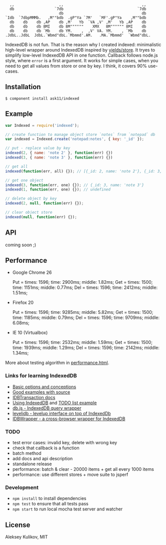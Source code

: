 ```

  ,,                    ,,                                   ,,
  db                  `7db                                 `7db
                        db                                   db
`Idb  `7dbpMMMb.   ,M""bdb  .gP"Ya `7M'   `MF'.gP"Ya    ,M""bdb
  db    db    db ,AP    db ,M'   Yb  `VA ,V' ,M'   Yb ,AP    db
  db    db    db 8MI    db 8M""""""    XMX   8M"""""" 8MI    db
  db    db    db `Mb    db YM.    ,  ,V' VA. YM.    , `Mb    db
.JdbL..JdbL  JdbL.`Wbmd"dbL.`Mbmmd'.AM.   .MA.`Mbmmd'  `Wbmd"dbL.

```

IndexedDB is not fun. That is the reason why I created indexed: minimalistic high-level wrapper around IndexedDB inspired by [yields/store](https://github.com/yields/store). It tryes to simplify low-level IndexedDB API in one function. Callback follows node.js style, where `error` is a first argument. It works for simple cases, when you need to get all values from store or one by key. I think, it covers 90% use-cases.

## Installation

    $ component install ask11/indexed

## Example

```js
var Indexed = require('indexed');

// create function to manage object store `notes` from `notepad` db
var indexed = Indexed.create('notepad:notes', { key: '_id' });

// put - replace value by key
indexed(2, { name: 'note 2' }, function(err) {})
indexed(3, { name: 'note 3' }, function(err) {})

// get all
indexed(function(err, all) {}); // [{_id: 2, name: 'note 2'}, {_id: 3, name: 'note 3'}]

// get one object
indexed(3, function(err, one) {}); // {_id: 3, name: 'note 3'}
indexed(1, function(err, one) {}); // undefined

// delete object by key
indexed(2, null, function(err) {});

// clear object store
indexed(null, function(err) {});
```

## API

  coming soon ;)

## Performance

- Google Chrome 26

    Put = times: 1596; time: 2900ms; middle: 1.82ms;
    Get = times: 1500; time: 1151ms; middle: 0.77ms;
    Del = times: 1596; time: 2412ms; middle: 1.51ms;

- Firefox 20

    Put = times: 1596; time: 9285ms; middle: 5.82ms;
    Get = times: 1500; time: 1185ms; middle: 0.79ms;
    Del = times: 1596; time: 9709ms; middle: 6.08ms;

- IE 10 (Virtualbox)

    Put = times: 1596; time: 2532ms; middle: 1.59ms;
    Get = times: 1500; time: 1939ms; middle: 1.29ms;
    Del = times: 1596; time: 2142ms; middle: 1.34ms;

More about testing algorithm in [performance.html]().

### Links for learning IndexedDB

  - [Basic options and conceptions](https://developer.mozilla.org/en-US/docs/IndexedDB/Basic_Concepts_Behind_IndexedDB)
  - [Good examples with source](http://nparashuram.com/trialtool/index.html#example=/IndexedDB/trialtool/webkitIndexedDB.html&selected=#prereq&)
  - [IDBTransaction docs](https://developer.mozilla.org/en-US/docs/IndexedDB/IDBTransaction)
  - [Using IndexedDB](https://developer.mozilla.org/en-US/docs/IndexedDB/Using_IndexedDB) and [TODO list example](http://www.html5rocks.com/en/tutorials/indexeddb/todo/)
  - [db.js - IndexedDB query wrapper](https://github.com/aaronpowell/db.js)
  - [levelidb - levelup interface on top of IndexedDb](https://github.com/Raynos/levelidb)
  - [IDBWrapper - a cross-browser wrapper for IndexedDB](https://github.com/jensarps/IDBWrapper)

### TODO

  - test error cases: invalid key, delete with wrong key
  - check that callback is a function
  - batch method
  - add docs and api description
  - standalone release
  - performance: batch & clear - 20000 items + get all every 1000 items
  - performance: use different stores + move suite to jsperf

### Development

  - `npm install` to install dependencies
  - `npm test` to ensure that all tests pass
  - `npm start` to run local mocha test server and watcher

## License

  Aleksey Kulikov, MIT
